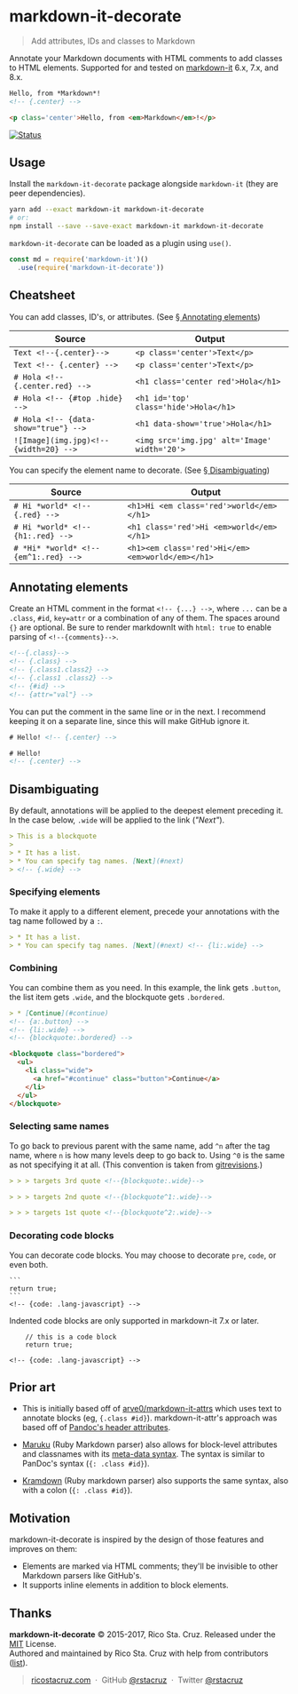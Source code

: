 # markdown-it-decorate

> Add attributes, IDs and classes to Markdown

Annotate your Markdown documents with HTML comments to add classes to HTML elements. Supported for and tested on [markdown-it] 6.x, 7.x, and 8.x.

```html
Hello, from *Markdown*!
<!-- {.center} -->
```

```html
<p class='center'>Hello, from <em>Markdown</em>!</p>
```

[![Status](https://travis-ci.org/rstacruz/markdown-it-decorate.svg?branch=master)](https://travis-ci.org/rstacruz/markdown-it-decorate "See test builds")

## Usage

Install the `markdown-it-decorate` package alongside `markdown-it` (they are peer dependencies).

```sh
yarn add --exact markdown-it markdown-it-decorate
# or:
npm install --save --save-exact markdown-it markdown-it-decorate
```

`markdown-it-decorate` can be loaded as a plugin using `use()`.

```js
const md = require('markdown-it')()
  .use(require('markdown-it-decorate'))
```

## Cheatsheet

You can add classes, ID's, or attributes. (See [§ Annotating elements](#annotating-elements))

| Source | Output |
|----|----|
| `Text <!--{.center}-->` | `<p class='center'>Text</p>` |
| `Text <!-- {.center} -->` | `<p class='center'>Text</p>` |
| `# Hola <!-- {.center.red} -->` | `<h1 class='center red'>Hola</h1>` |
| `# Hola <!-- {#top .hide} -->` | `<h1 id='top' class='hide'>Hola</h1>` |
| `# Hola <!-- {data-show="true"} -->` | `<h1 data-show='true'>Hola</h1>` |
| `![Image](img.jpg)<!-- {width=20} -->` | `<img src='img.jpg' alt='Image' width='20'>` |

You can specify the element name to decorate. (See [§ Disambiguating](#disambiguating))

| Source | Output |
|----|----|
| `# Hi *world* <!-- {.red} -->` | `<h1>Hi <em class='red'>world</em></h1>` |
| `# Hi *world* <!-- {h1:.red} -->` | `<h1 class='red'>Hi <em>world</em></h1>` |
| `# *Hi* *world* <!-- {em^1:.red} -->` | `<h1><em class='red'>Hi</em> <em>world</em></h1>` |

## Annotating elements

Create an HTML comment in the format `<!-- {...} -->`, where `...` can be a `.class`, `#id`, `key=attr` or a combination of any of them. The spaces around `{}` are optional. Be sure to render markdownIt with `html: true` to enable parsing of `<!--{comments}-->`.

```html
<!--{.class}-->
<!-- {.class} -->
<!-- {.class1.class2} -->
<!-- {.class1 .class2} -->
<!-- {#id} -->
<!-- {attr="val"} -->
```

You can put the comment in the same line or in the next. I recommend keeping it on a separate line, since this will make GitHub ignore it.

```html
# Hello! <!-- {.center} -->
```

```html
# Hello!
<!-- {.center} -->
```

## Disambiguating

By default, annotations will be applied to the deepest element preceding it. In the case below, `.wide` will be applied to the link (*"Next"*).

```md
> This is a blockquote
>
> * It has a list.
> * You can specify tag names. [Next](#next)
> <!-- {.wide} -->
```

### Specifying elements

To make it apply to a different element, precede your annotations with the tag name followed by a `:`.

```md
> * It has a list.
> * You can specify tag names. [Next](#next) <!-- {li:.wide} -->
```

### Combining

You can combine them as you need. In this example, the link gets `.button`, the list item gets `.wide`, and the blockquote gets `.bordered`.

```md
> * [Continue](#continue)
<!-- {a:.button} -->
<!-- {li:.wide} -->
<!-- {blockquote:.bordered} -->
```

```html
<blockquote class="bordered">
  <ul>
    <li class="wide">
      <a href="#continue" class="button">Continue</a>
    </li>
  </ul>
</blockquote>
```

### Selecting same names

To go back to previous parent with the same name, add `^n` after the tag name, where `n` is how many levels deep to go back to. Using `^0` is the same as not specifying it at all. (This convention is taken from [gitrevisions](http://git-scm.com/docs/gitrevisions).)

```md
> > > targets 3rd quote <!--{blockquote:.wide}-->
```

```md
> > > targets 2nd quote <!--{blockquote^1:.wide}-->
```

```md
> > > targets 1st quote <!--{blockquote^2:.wide}-->
```

### Decorating code blocks

You can decorate code blocks. You may choose to decorate `pre`, `code`, or even both.

    ```
    return true;
    ```
    <!-- {code: .lang-javascript} -->

Indented code blocks are only supported in markdown-it 7.x or later.

```
    // this is a code block
    return true;

<!-- {code: .lang-javascript} -->
```

## Prior art

* This is initially based off of [arve0/markdown-it-attrs](https://github.com/arve0/markdown-it-attrs) which uses text to annotate blocks (eg, `{.class #id}`). markdown-it-attr's approach was based off of [Pandoc's header attributes](http://pandoc.org/README.html#extension-header_attributes).

* [Maruku](http://maruku.rubyforge.org/) (Ruby Markdown parser) also allows for block-level attributes and classnames with its [meta-data syntax](http://maruku.rubyforge.org/proposal.html). The syntax is similar to PanDoc's syntax (`{: .class #id}`).

* [Kramdown](http://kramdown.gettalong.org/) (Ruby markdown parser) also supports the same syntax, also with a colon (`{: .class #id}`).

## Motivation

markdown-it-decorate is inspired by the design of those features and improves on them:

* Elements are marked via HTML comments; they'll be invisible to other Markdown parsers like GitHub's.
* It supports inline elements in addition to block elements.

## Thanks

**markdown-it-decorate** © 2015-2017, Rico Sta. Cruz. Released under the [MIT] License.<br>
Authored and maintained by Rico Sta. Cruz with help from contributors ([list][contributors]).

> [ricostacruz.com](http://ricostacruz.com) &nbsp;&middot;&nbsp;
> GitHub [@rstacruz](https://github.com/rstacruz) &nbsp;&middot;&nbsp;
> Twitter [@rstacruz](https://twitter.com/rstacruz)

[MIT]: http://mit-license.org/
[contributors]: http://github.com/rstacruz/markdown-it-decorate/contributors
[markdown-it]: https://www.npmjs.com/package/markdown-it
